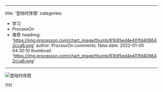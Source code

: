 
---
title: '登陆时序图'
categories: 
 - 学习
 - ProcessOn
 - 推荐
headimg: 'https://img.processon.com/chart_image/thumb/61b95ed4e401fd408642cca6.png'
author: ProcessOn
comments: false
date: 2022-01-05 04:30:10
thumbnail: 'https://img.processon.com/chart_image/thumb/61b95ed4e401fd408642cca6.png'
---

<div>   
<img class="thumb" alt="登陆时序图" src="https://img.processon.com/chart_image/thumb/61b95ed4e401fd408642cca6.png" referrerpolicy="no-referrer">
<p>1111</p>  
</div>
            